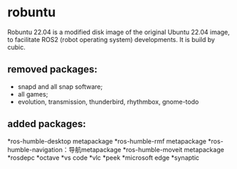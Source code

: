 # robuntu
Robuntu 22.04 is a modified disk image of the original Ubuntu 22.04 image, to facilitate ROS2 (robot operating system) developments. It is build by cubic.

## removed packages:
* snapd and all snap software;
* all games;
* evolution, transmission, thunderbird, rhythmbox, gnome-todo

## added packages:
*ros-humble-desktop metapackage
*ros-humble-rmf metapackage
*ros-humble-navigation：导航metapackage
*ros-humble-moveit metapackage
*rosdepc
*octave
*vs code
*vlc
*peek
*microsoft edge
*synaptic
